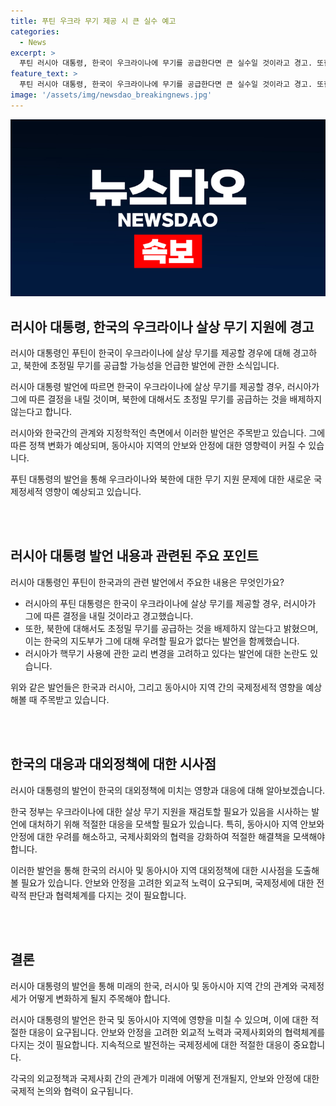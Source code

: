```yaml
---
title: 푸틴 우크라 무기 제공 시 큰 실수 예고
categories:
  - News
excerpt: >
  푸틴 러시아 대통령, 한국이 우크라이나에 무기를 공급한다면 큰 실수일 것이라고 경고. 또한 북한에 초정밀 무기를 공급할 수도 있다고 밝힘. 러시아와의 관계 조정방침을 재검토할 필요성이 대두됨. 러시아의 적절한 대응이 필요해 보이는 상황.
feature_text: >
  푸틴 러시아 대통령, 한국이 우크라이나에 무기를 공급한다면 큰 실수일 것이라고 경고. 또한 북한에 초정밀 무기를 공급할 수도 있다고 밝힘. 러시아와의 관계 조정방침을 재검토할 필요성이 대두됨. 러시아의 적절한 대응이 필요해 보이는 상황.
image: '/assets/img/newsdao_breakingnews.jpg'
---
```


<p><img src="/assets/img/newsdao_breakingnews.jpg" alt="firstkoreanews 속보" /></p>

<h2 data-ke-size="size26">러시아 대통령, 한국의 우크라이나 살상 무기 지원에 경고</h2>

<p data-ke-size="size16">러시아 대통령인 푸틴이 한국이 우크라이나에 살상 무기를 제공할 경우에 대해 경고하고, 북한에 초정밀 무기를 공급할 가능성을 언급한 발언에 관한 소식입니다.</p>

<p>러시아 대통령 발언에 따르면 한국이 우크라이나에 살상 무기를 제공할 경우, 러시아가 그에 따른 결정을 내릴 것이며, 북한에 대해서도 초정밀 무기를 공급하는 것을 배제하지 않는다고 합니다.</p>

<p>러시아와 한국간의 관계와 지정학적인 측면에서 이러한 발언은 주목받고 있습니다. 그에 따른 정책 변화가 예상되며, 동아시아 지역의 안보와 안정에 대한 영향력이 커질 수 있습니다. </p>

<p>푸틴 대통령의 발언을 통해 우크라이나와 북한에 대한 무기 지원 문제에 대한 새로운 국제정세적 영향이 예상되고 있습니다. </p>

<p><br><br></p>

<h2 data-ke-size="size26">러시아 대통령 발언 내용과 관련된 주요 포인트</h2>

<p data-ke-size="size16">러시아 대통령인 푸틴이 한국과의 관련 발언에서 주요한 내용은 무엇인가요?</p>

<ul>
  <li>러시아의 푸틴 대통령은 한국이 우크라이나에 살상 무기를 제공할 경우, 러시아가 그에 따른 결정을 내릴 것이라고 경고했습니다.</li>
  <li>또한, 북한에 대해서도 초정밀 무기를 공급하는 것을 배제하지 않는다고 밝혔으며, 이는 한국의 지도부가 그에 대해 우려할 필요가 없다는 발언을 함께했습니다.</li>
  <li>러시아가 핵무기 사용에 관한 교리 변경을 고려하고 있다는 발언에 대한 논란도 있습니다.</li>
</ul>

<p>위와 같은 발언들은 한국과 러시아, 그리고 동아시아 지역 간의 국제정세적 영향을 예상해볼 때 주목받고 있습니다.</p>

<p><br><br></p>

<h2 data-ke-size="size26">한국의 대응과 대외정책에 대한 시사점</h2>

<p data-ke-size="size16">러시아 대통령의 발언이 한국의 대외정책에 미치는 영향과 대응에 대해 알아보겠습니다.</p>

<p>한국 정부는 우크라이나에 대한 살상 무기 지원을 재검토할 필요가 있음을 시사하는 발언에 대처하기 위해 적절한 대응을 모색할 필요가 있습니다. 특히, 동아시아 지역 안보와 안정에 대한 우려를 해소하고, 국제사회와의 협력을 강화하여 적절한 해결책을 모색해야 합니다.</p>

<p>이러한 발언을 통해 한국의 러시아 및 동아시아 지역 대외정책에 대한 시사점을 도출해볼 필요가 있습니다. 안보와 안정을 고려한 외교적 노력이 요구되며, 국제정세에 대한 전략적 판단과 협력체계를 다지는 것이 필요합니다.</p>

<p><br><br></p>

<h2 data-ke-size="size26">결론</h2>

<p data-ke-size="size16">러시아 대통령의 발언을 통해 미래의 한국, 러시아 및 동아시아 지역 간의 관계와 국제정세가 어떻게 변화하게 될지 주목해야 합니다.</p>

<p>러시아 대통령의 발언은 한국 및 동아시아 지역에 영향을 미칠 수 있으며, 이에 대한 적절한 대응이 요구됩니다. 안보와 안정을 고려한 외교적 노력과 국제사회와의 협력체계를 다지는 것이 필요합니다. 지속적으로 발전하는 국제정세에 대한 적절한 대응이 중요합니다.</p>

<p>각국의 외교정책과 국제사회 간의 관계가 미래에 어떻게 전개될지, 안보와 안정에 대한 국제적 논의와 협력이 요구됩니다.</p>

